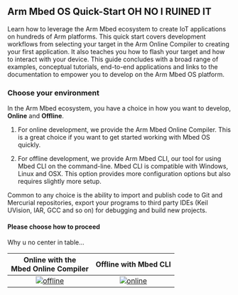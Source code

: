 <h2 id="quick-start">Arm Mbed OS Quick-Start OH NO I RUINED IT</h2>

Learn how to leverage the Arm Mbed ecosystem to create IoT applications on hundreds of Arm platforms. This quick start covers development workflows from selecting your target in the Arm Online Compiler to creating your first application. It also teaches you how to flash your target and how to interact with your device. This guide concludes with a broad range of examples, conceptual tutorials, end-to-end applications and links to the documentation to empower you to develop on the Arm Mbed OS platform.

<h3 id="choose-environment">Choose your environment</h3>

In the Arm Mbed ecosystem, you have a choice in how you want to develop, **Online** and **Offline**.

1) For online development, we provide the Arm Mbed Online Compiler. This is a great choice if you want to get started working with Mbed OS quickly.

2) For offline development, we provide Arm Mbed CLI, our tool for using Mbed CLI on the command-line. Mbed CLI is compatible with Windows, Linux and OSX. This option provides more configuration options but also requires slightly more setup.

Common to any choice is the ability to import and publish code to Git and Mercurial repositories, export your programs to third party IDEs (Keil UVision, IAR, GCC and so on) for debugging and build new projects.

#### Please choose how to proceed

Why u no center in table...

| Online with the <br>Mbed Online Compiler | Offline with Mbed CLI |
| :---: | :---: |
| [![offline](https://s3-us-west-2.amazonaws.com/mbed-os-docs-images/online_compile_next_button.png)](quick-start-online.html)| [![online](https://s3-us-west-2.amazonaws.com/mbed-os-docs-images/offline_compile_next_button.png)](quick-start-offline.html) |
